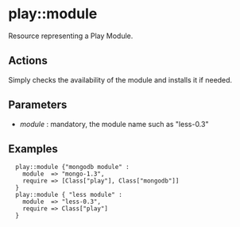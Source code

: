 play::module
============

Resource representing a Play Module.

Actions
-------
Simply checks the availability of the module and installs it if needed.

Parameters
----------

* *module* : mandatory, the module name such as "less-0.3"

Examples
--------

	  play::module {"mongodb module" :
	 	module  => "mongo-1.3", 
		require => [Class["play"], Class["mongodb"]]
	  }
	  play::module { "less module" :
	 	module  => "less-0.3",
		require => Class["play"]
	  }
